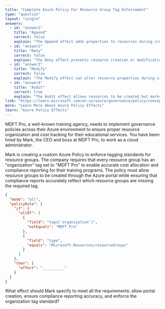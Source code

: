 ```yaml
---
title: "Complete Azure Policy For Resource Group Tag Enforcement"
type: "question"
layout: "single"
answers:
  - id: "answer1"
    title: "Append"
    correct: false
    explain: "The Append effect adds properties to resources during creation, but it cannot modify existing tags or enforce specific tag values. This effect is used to add new properties, not to validate compliance with tag requirements."
  - id: "answer2"
    title: "Deny"
    correct: false
    explain: "The Deny effect prevents resource creation or modification, but would block resource group creation entirely if the tag is missing. This doesn't allow creation from the portal or provide accurate compliance reporting."
  - id: "answer3"
    title: "Modify"
    correct: false
    explain: "The Modify effect can alter resource properties during creation or updates, but it's more complex and typically used for adding or changing properties rather than simple compliance reporting."
  - id: "answer4"
    title: "Audit"
    correct: true
    explain: "The Audit effect allows resources to be created but marks them as non-compliant in compliance reports when they don't meet policy requirements. This enables portal creation while providing accurate compliance reporting for missing organization tags."
link: "https://learn.microsoft.com/en-us/azure/governance/policy/concepts/effects"
more: "Learn More About Azure Policy Effects"
learn: "Azure Policy Effects"
---
```


MDFT Pro, a well-known training agency, needs to implement governance policies across their Azure environment to ensure proper resource organization and cost tracking for their educational services. You have been hired by Mark, the CEO and boss at MDFT Pro, to work as a cloud administrator. 

Mark is creating a custom Azure Policy to enforce tagging standards for resource groups. The company requires that every resource group has an "organization" tag set to "MDFT Pro" to enable accurate cost allocation and compliance reporting for their training programs. The policy must allow resource groups to be created through the Azure portal while ensuring that compliance reports accurately reflect which resource groups are missing the required tag.

```json
{
  "mode": "all",
  "policyRule": {
    "if": {
      "allOf": [
        {
          "field": "tags['organization']",
          "notEquals": "MDFT Pro"
        },
        {
          "field": "type",
          "equals": "Microsoft.Resources/resourceGroups"
        }
      ]
    },
    "then": {
      "effect": "__________"
    }
  }
}
```

What effect should Mark specify to meet all the requirements: allow portal creation, ensure compliance reporting accuracy, and enforce the organization tag standard?
